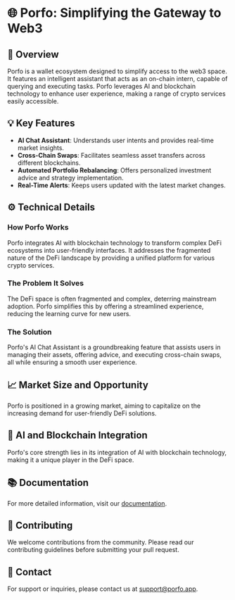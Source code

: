 # 🌐 Porfo: Simplifying the Gateway to Web3

## 🐎 Overview
Porfo is a wallet ecosystem designed to simplify access to the web3 space. It features an intelligent assistant that acts as an on-chain intern, capable of querying and executing tasks. Porfo leverages AI and blockchain technology to enhance user experience, making a range of crypto services easily accessible.

## 💡 Key Features
- **AI Chat Assistant**: Understands user intents and provides real-time market insights.
- **Cross-Chain Swaps**: Facilitates seamless asset transfers across different blockchains.
- **Automated Portfolio Rebalancing**: Offers personalized investment advice and strategy implementation.
- **Real-Time Alerts**: Keeps users updated with the latest market changes.

## ⚙️ Technical Details
### How Porfo Works
Porfo integrates AI with blockchain technology to transform complex DeFi ecosystems into user-friendly interfaces. It addresses the fragmented nature of the DeFi landscape by providing a unified platform for various crypto services.

### The Problem It Solves
The DeFi space is often fragmented and complex, deterring mainstream adoption. Porfo simplifies this by offering a streamlined experience, reducing the learning curve for new users.

### The Solution
Porfo's AI Chat Assistant is a groundbreaking feature that assists users in managing their assets, offering advice, and executing cross-chain swaps, all while ensuring a smooth user experience.

## 📈 Market Size and Opportunity
Porfo is positioned in a growing market, aiming to capitalize on the increasing demand for user-friendly DeFi solutions.

## 🤖 AI and Blockchain Integration
Porfo's core strength lies in its integration of AI with blockchain technology, making it a unique player in the DeFi space.

## 📚 Documentation
For more detailed information, visit our [documentation](https://docs.porfo.app).

## 📝 Contributing
We welcome contributions from the community. Please read our contributing guidelines before submitting your pull request.

## 📩 Contact
For support or inquiries, please contact us at [support@porfo.app](mailto:support@porfo.app).
